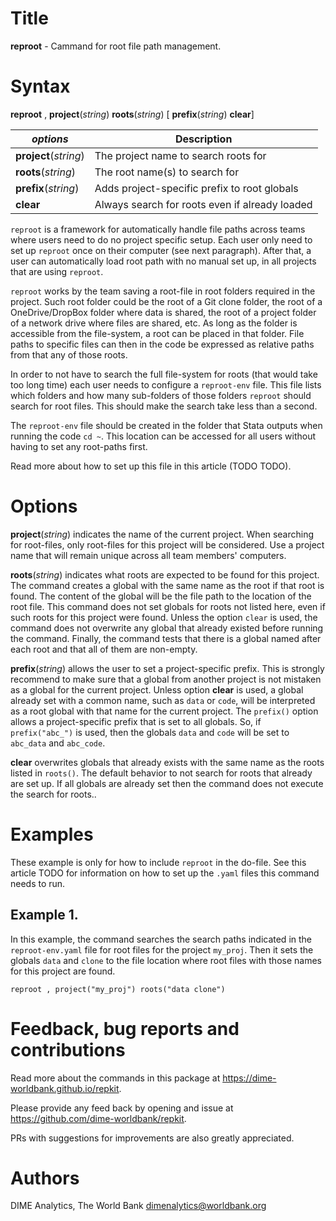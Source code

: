 # Title

__reproot__ - Cammand for root file path management.

# Syntax

__reproot__ , __**p**roject__(_string_) __**r**oots__(_string_) [ __**pre**fix__(_string_) __clear__]

| _options_ | Description |
|-----------|-------------|
| __**p**roject__(_string_) | The project name to search roots for |
| __**r**oots__(_string_) | The root name(s) to search for |
| __**pre**fix__(_string_) | Adds project-specific prefix to root globals |
| __**clear**__ | Always search for roots even if already loaded |


`reproot` is a framework for automatically handle file paths
across teams where users need to do no project specific setup.
Each user only need to set up `reproot` once on their computer
(see next paragraph).
After that, a user can automatically load root path with no manual set up,
in all projects that are using `reproot`.

`reproot` works by the team saving a root-file in root folders required in the project.
Such root folder could be the root of a Git clone folder,
the root of a OneDrive/DropBox folder where data is shared,
the root of a project folder of a network drive where files are shared, etc.
As long as the folder is accessible from the file-system,
a root can be placed in that folder.
File paths to specific files can then in the code be expressed as
relative paths from that any of those roots.

In order to not have to search the full file-system for roots
(that would take too long time)
each user needs to configure a `reproot-env` file.
This file lists which folders and how many sub-folders of those folders
`reproot` should search for root files.
This should make the search take less than a second.

The `reproot-env` file should be created in the folder that Stata outputs
when running the code `cd ~`.
This location can be accessed for all users without
having to set any root-paths first.

Read more about how to set up this file in this article (TODO TODO).

# Options

__**p**roject__(_string_) indicates the name of the current project.
When searching for root-files,
only root-files for this project will be considered.
Use a project name that will remain unique across all team members' computers.

__**r**oots__(_string_) indicates what
roots are expected to be found for this project.
The command creates a global with the same name
as the root if that root is found.
The content of the global will be the file path
to the location of the root file.
This command does not set globals for roots not listed here,
even if such roots for this project were found.
Unless the option `clear` is used, the command does not overwrite any global that already existed before running the command.
Finally, the command tests that there is a global named after each root
and that all of them are non-empty.

__**pre**fix__(_string_) allows the user to set a project-specific prefix.
This is strongly recommend to make sure that a global from another project
is not mistaken as a global for the current project.
Unless option __clear__ is used, a global already set with a common name,
such as `data` or `code`, will be interpreted as a root global with that name
for the current project. The `prefix()` option allows a project-specific prefix
that is set to all globals. So, if `prefix("abc_")` is used, then the globals
`data` and `code` will be set to `abc_data` and `abc_code`.

__clear__ overwrites globals that already exists
with the same name as the roots listed in `roots()`.
The default behavior to not search for roots that already are set up.
If all globals are already set then the command does not
execute the search for roots..

# Examples

These example is only for how to include `reproot` in the do-file. See this article TODO for information on how to set up the `.yaml` files this command needs to run.

## Example 1.

In this example, the command searches the search paths indicated in the `reproot-env.yaml` file for root files for the project `my_proj`. Then it sets the globals `data` and `clone` to the file location where root files with those names for this project are found.

```
reproot , project("my_proj") roots("data clone")
```

# Feedback, bug reports and contributions

Read more about the commands in this package at https://dime-worldbank.github.io/repkit.

Please provide any feed back by opening and issue at https://github.com/dime-worldbank/repkit.

PRs with suggestions for improvements are also greatly appreciated.

# Authors

DIME Analytics, The World Bank dimenalytics@worldbank.org
